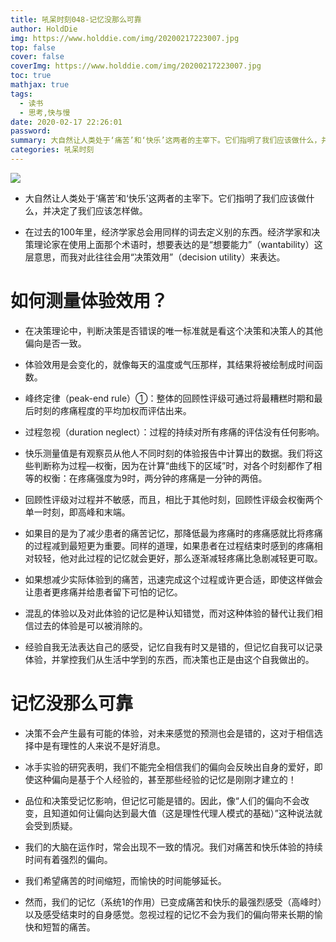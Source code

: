 ```yaml
---
title: 吼呆时刻048-记忆没那么可靠
author: HoldDie
img: https://www.holddie.com/img/20200217223007.jpg
top: false
cover: false
coverImg: https://www.holddie.com/img/20200217223007.jpg
toc: true
mathjax: true
tags:
  - 读书
  - 思考,快与慢
date: 2020-02-17 22:26:01
password:
summary: 大自然让人类处于‘痛苦’和‘快乐’这两者的主宰下。它们指明了我们应该做什么，并决定了我们应该怎样做。
categories: 吼呆时刻
---
```




![](https://www.holddie.com/img/20200217223007.jpg)



- 大自然让人类处于‘痛苦’和‘快乐’这两者的主宰下。它们指明了我们应该做什么，并决定了我们应该怎样做。



- 在过去的100年里，经济学家总会用同样的词去定义别的东西。经济学家和决策理论家在使用上面那个术语时，想要表达的是“想要能力”（wantability）这层意思，而我对此往往会用“决策效用”（decision utility）来表达。



# 如何测量体验效用？

- 在决策理论中，判断决策是否错误的唯一标准就是看这个决策和决策人的其他偏向是否一致。



- 体验效用是会变化的，就像每天的温度或气压那样，其结果将被绘制成时间函数。



- 峰终定律（peak-end rule）①：整体的回顾性评级可通过将最糟糕时期和最后时刻的疼痛程度的平均加权而评估出来。



- 过程忽视（duration neglect）：过程的持续对所有疼痛的评估没有任何影响。



- 快乐测量值是有观察员从他人不同时刻的体验报告中计算出的数据。我们将这些判断称为过程—权衡，因为在计算“曲线下的区域”时，对各个时刻都作了相等的权衡：在疼痛强度为9时，两分钟的疼痛是一分钟的两倍。



- 回顾性评级对过程并不敏感，而且，相比于其他时刻，回顾性评级会权衡两个单一时刻，即高峰和末端。



- 如果目的是为了减少患者的痛苦记忆，那降低最为疼痛时的疼痛感就比将疼痛的过程减到最短更为重要。同样的道理，如果患者在过程结束时感到的疼痛相对较轻，他对此过程的记忆就会更好，那么逐渐减轻疼痛比急剧减轻更可取。



- 如果想减少实际体验到的痛苦，迅速完成这个过程或许更合适，即使这样做会让患者更疼痛并给患者留下可怕的记忆。



- 混乱的体验以及对此体验的记忆是种认知错觉，而对这种体验的替代让我们相信过去的体验是可以被消除的。



- 经验自我无法表达自己的感受，记忆自我有时又是错的，但记忆自我可以记录体验，并掌控我们从生活中学到的东西，而决策也正是由这个自我做出的。



# 记忆没那么可靠

- 决策不会产生最有可能的体验，对未来感觉的预测也会是错的，这对于相信选择中是有理性的人来说不是好消息。



- 冰手实验的研究表明，我们不能完全相信我们的偏向会反映出自身的爱好，即使这种偏向是基于个人经验的，甚至那些经验的记忆是刚刚才建立的！



- 品位和决策受记忆影响，但记忆可能是错的。因此，像“人们的偏向不会改变，且知道如何让偏向达到最大值（这是理性代理人模式的基础）”这种说法就会受到质疑。



- 我们的大脑在运作时，常会出现不一致的情况。我们对痛苦和快乐体验的持续时间有着强烈的偏向。



- 我们希望痛苦的时间缩短，而愉快的时间能够延长。



- 然而，我们的记忆（系统1的作用）已变成痛苦和快乐的最强烈感受（高峰时）以及感受结束时的自身感觉。忽视过程的记忆不会为我们的偏向带来长期的愉快和短暂的痛苦。